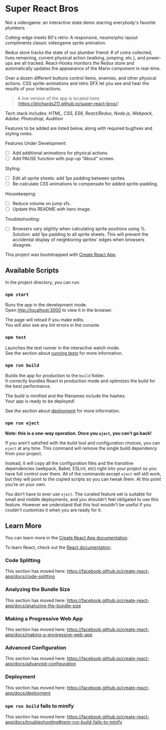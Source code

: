 # Super React Bros

Not a videogame: an interactive state demo starring everybody's favorite plumbers.

Cutting-edge meets 80's retro: A responsive, neumorphic layout compliments classic videogame sprite animation.

Redux store tracks the state of our plumber friend: # of coins collected, lives remaining, current physical action (walking, jumping, etc.), and power-ups are all tracked.
React-Hooks monitors the Redux store and automatically updates the appearance of the Mario component in real-time.

Over a dozen different buttons control items, enemies, and other physical actions. 
CSS sprite-animations and retro SFX let you see and hear the results of your interactions.

> A live version of the app is located here: [https://drichards211.github.io/super-react-bros/)

Tech stack includes: *HTML, CSS, ES6, React/Redux, Node.js, Webpack, Adobe: Photoshop, Audition*

Features to be added are listed below, along with required bugfixes and styling notes.

Features Under Development:
  * [ ] Add additional animations for physical actions.
  * [ ] Add PAUSE function with pop-up "About" screen.
  
Styling:
  * [ ] Edit all sprite sheets: add 1px padding between sprites. 
  * [ ] Re-calculate CSS animations to compensate for added sprite-padding.
        
Housekeeping:
  * [ ] Reduce volume on jump sfx.
  * [ ] Update this README with hero image.
     
Troubleshooting:
  * [ ] Browsers vary slightly when calculating sprite positions using %. Solution: add 1px padding to all sprite sheets. This will prevent the accidental display of neighboring sprites' edges when browsers disagree.
  
This project was bootstrapped with [Create React App](https://github.com/facebook/create-react-app).

## Available Scripts

In the project directory, you can run:

### `npm start`

Runs the app in the development mode.<br />
Open [http://localhost:3000](http://localhost:3000) to view it in the browser.

The page will reload if you make edits.<br />
You will also see any lint errors in the console.

### `npm test`

Launches the test runner in the interactive watch mode.<br />
See the section about [running tests](https://facebook.github.io/create-react-app/docs/running-tests) for more information.

### `npm run build`

Builds the app for production to the `build` folder.<br />
It correctly bundles React in production mode and optimizes the build for the best performance.

The build is minified and the filenames include the hashes.<br />
Your app is ready to be deployed!

See the section about [deployment](https://facebook.github.io/create-react-app/docs/deployment) for more information.

### `npm run eject`

**Note: this is a one-way operation. Once you `eject`, you can’t go back!**

If you aren’t satisfied with the build tool and configuration choices, you can `eject` at any time. This command will remove the single build dependency from your project.

Instead, it will copy all the configuration files and the transitive dependencies (webpack, Babel, ESLint, etc) right into your project so you have full control over them. All of the commands except `eject` will still work, but they will point to the copied scripts so you can tweak them. At this point you’re on your own.

You don’t have to ever use `eject`. The curated feature set is suitable for small and middle deployments, and you shouldn’t feel obligated to use this feature. However we understand that this tool wouldn’t be useful if you couldn’t customize it when you are ready for it.

## Learn More

You can learn more in the [Create React App documentation](https://facebook.github.io/create-react-app/docs/getting-started).

To learn React, check out the [React documentation](https://reactjs.org/).

### Code Splitting

This section has moved here: https://facebook.github.io/create-react-app/docs/code-splitting

### Analyzing the Bundle Size

This section has moved here: https://facebook.github.io/create-react-app/docs/analyzing-the-bundle-size

### Making a Progressive Web App

This section has moved here: https://facebook.github.io/create-react-app/docs/making-a-progressive-web-app

### Advanced Configuration

This section has moved here: https://facebook.github.io/create-react-app/docs/advanced-configuration

### Deployment

This section has moved here: https://facebook.github.io/create-react-app/docs/deployment

### `npm run build` fails to minify

This section has moved here: https://facebook.github.io/create-react-app/docs/troubleshooting#npm-run-build-fails-to-minify
